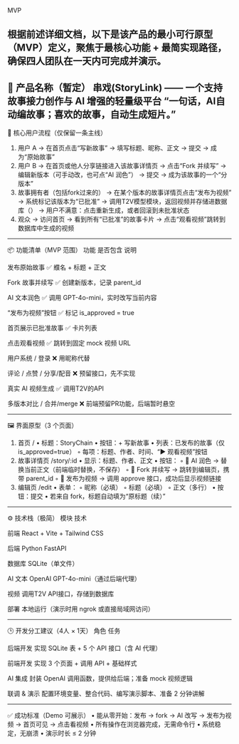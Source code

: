 MVP

根据前述详细文档，以下是该产品的最小可行原型（MVP）定义，聚焦于最核心功能 + 最简实现路径，确保四人团队在一天内可完成并演示。
---
🎯 产品名称（暂定）
串戏(StoryLink) —— 一个支持故事接力创作与 AI 增强的轻量级平台
“一句话，AI自动编故事；喜欢的故事，自动生成短片。”
---
🧩 核心用户流程（仅保留一条主线）
1. 用户 A
→ 在首页点击“写新故事”
→ 填写标题、昵称、正文
→ 提交 → 成为“原始故事”
2. 用户 B
→ 在首页或他人分享链接进入该故事详情页
→ 点击“Fork 并续写”
→ 编辑新版本（可手动改，也可点“AI 润色”）
→ 提交 → 成为该故事的一个“分版本”
3. 故事拥有者（包括fork过来的）
→ 在某个版本的故事详情页点击“发布为视频”
→ 系统标记该版本为“已批准”
→ 调用T2V模型模块，返回视频并存储进数据库（）
→ 用户不满意：点击重新生成，或者回滚到未批准状态
4. 观众
→ 访问首页
→ 看到所有“已批准”的故事卡片
→ 点击“观看视频”跳转到数据库中生成的视频
---
📦 功能清单（MVP 范围）
功能
是否包含
说明

发布原始故事
✅
纀名 + 标题 + 正文

Fork 故事并续写
✅
创建新版本，记录 parent_id

AI 文本润色
✅
调用 GPT-4o-mini，实时改写当前内容

“发布为视频”按钮
✅
标记 is_approved = true

首页展示已批准故事
✅
卡片列表

点击观看视频
✅
跳转到固定 mock 视频 URL

用户系统 / 登录
❌
用昵称代替

评论 / 点赞 / 分享/配音
❌
预留接口，先不实现

真实 AI 视频生成
✅
调用T2V的API

多版本对比 / 合并/merge
❌
前端预留PR功能，后端暂时悬空

---
🖼️ 界面原型（3 个页面）
1. 首页 /
• 标题：StoryChain
• 按钮：+ 写新故事
• 列表：已发布的故事（仅 is_approved=true）
    ◦ 每项：标题、作者、时间、“▶️ 观看视频”按钮
2. 故事详情页 /story/:id
• 显示：标题、作者、正文
• 按钮：
    ◦ 🤖 AI 润色 → 替换当前正文（前端临时替换，不保存）
    ◦ 🍴 Fork 并续写 → 跳转到编辑页，携带 parent_id
    ◦ 🚀 发布为视频 → 调用 approve 接口，成功后显示视频链接
3. 编辑页 /edit
• 表单：
    ◦ 昵称（必填）
    ◦ 标题（必填）
    ◦ 正文（多行）
• 按钮：提交
• 若来自 fork，标题自动填为“原标题（续）”
---
⚙️ 技术栈（极简）
模块
技术

前端
React + Vite + Tailwind CSS

后端
Python FastAPI

数据库
SQLite（单文件）

AI 文本
OpenAI GPT-4o-mini（通过后端代理）

视频
调用T2V API接口，存储到数据库

部署
本地运行（演示时用 ngrok 或直接局域网访问）

---
🕒 开发分工建议（4人 × 1天）
角色
任务

后端开发
实现 SQLite 表 + 5 个 API 接口（含 AI 代理）

前端开发
实现 3 个页面 + 调用 API + 基础样式

AI 集成
封装 OpenAI 调用函数，提供给后端；准备 mock 视频逻辑

联调 & 演示
配置环境变量、整合代码、编写演示脚本、准备 2 分钟讲解

---
✅ 成功标准（Demo 可展示）
• 能从零开始：发布 → fork → AI 改写 → 发布为视频 → 首页可见 → 点击看视频
• 所有操作在浏览器完成，无需命令行
• 系统稳定，无崩溃
• 演示时长 ≤ 2 分钟
